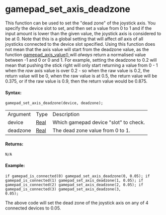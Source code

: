 # gamepad_set_axis_deadzone

This function can be used to set the "dead zone" of the joystick axis.
You specify the device slot to set, and then set a value from 0 to 1 and
if the input amount is lower than the given value, the joystick axis is
considered to be at 0. Note that this is a global setting that will
affect *all* axis of all joysticks connected to the device slot
specified. Using this function does not mean that the axis value will
start from the deadzone value, as the function [ gamepad_axis_value()
](gamepad_axis_value) will *always* return a normalised value
between -1 and 0 or 0 and 1. For example, setting the deadzone to 0.2
will mean that pushing the stick right will only start returning a value
from 0 - 1 when the *raw* axis value is over 0.2 - so when the raw value
is 0.2, the return value will be 0, when the raw value is at 0.5, the
return value will be 0.375, or if the raw value is 0.9, then the return
value would be 0.875.

#### Syntax:

``` gml
gamepad_set_axis_deadzone(device, deadzone);
```

|          |                                                                         |                                       |
|----------|-------------------------------------------------------------------------|---------------------------------------|
| Argument | Type                                                                    | Description                           |
| device   |  [Real](../../../../../GameMaker_Language/GML_Overview/Data_Types)  | Which gamepad device "slot" to check. |
| deadzone |  [Real](../../../../../GameMaker_Language/GML_Overview/Data_Types)  | The dead zone value from 0 to 1.      |

#### Returns:

``` gml
N/A
```

#### Example:

``` gml
if gamepad_is_connected(0) gamepad_set_axis_deadzone(0, 0.05); if gamepad_is_connected(1) gamepad_set_axis_deadzone(1, 0.05); if gamepad_is_connected(2) gamepad_set_axis_deadzone(2, 0.05); if gamepad_is_connected(3) gamepad_set_axis_deadzone(3,
0.05);
```

The above code will set the dead zone of the joystick axis on any of 4
connected devices to 0.05.
